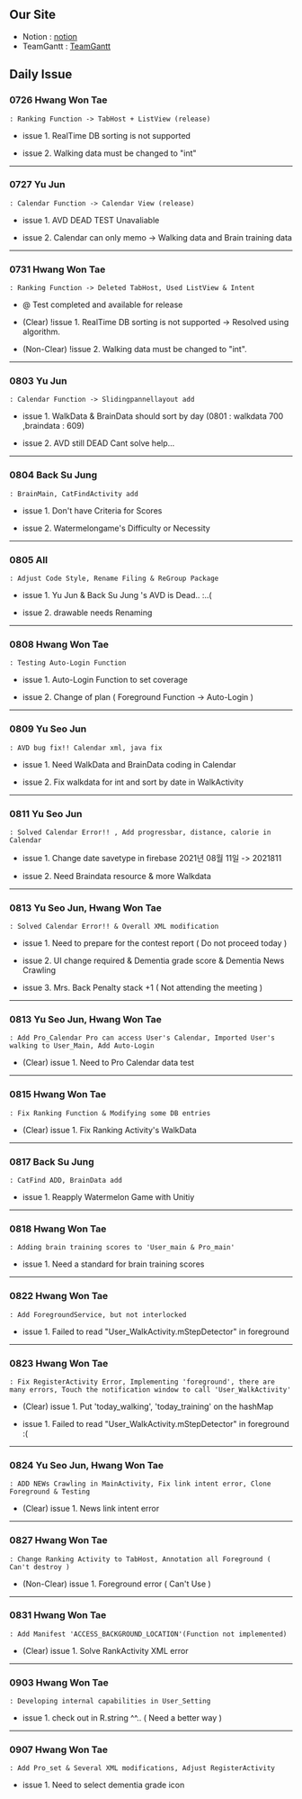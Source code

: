## Our Site
- Notion : [notion](https://www.notion.so/8bed43b5c040436db8bc28af704163f0?v=74646b09f6ff4957b3e0c7c62024d928)
- TeamGantt : [TeamGantt](https://prod.teamgantt.com/gantt/schedule/?ids=2616664#&ids=2616664&user=&custom=&company=&hide_completed=false&date_filter=&color_filter=)

## Daily Issue
### 0726 Hwang Won Tae
    : Ranking Function -> TabHost + ListView (release)

- issue 1. RealTime DB sorting is not supported

- issue 2. Walking data must be changed to "int"

---

### 0727 Yu Jun
    : Calendar Function -> Calendar View (release)

- issue 1. AVD DEAD TEST Unavaliable

- issue 2. Calendar can only memo -> Walking data and Brain training data

---

### 0731 Hwang Won Tae
    : Ranking Function -> Deleted TabHost, Used ListView & Intent

- @ Test completed and available for release

- (Clear) !issue 1. RealTime DB sorting is not supported -> Resolved using algorithm.

- (Non-Clear) !issue 2. Walking data must be changed to "int".

---

### 0803 Yu Jun
    : Calendar Function -> Slidingpannellayout add

- issue 1. WalkData & BrainData should sort by day (0801 : walkdata 700 ,braindata : 609)

- issue 2. AVD still DEAD Cant solve help...

---

### 0804 Back Su Jung
    : BrainMain, CatFindActivity add

- issue 1. Don't have Criteria for Scores

- issue 2. Watermelongame's Difficulty or Necessity

---

### 0805 All
    : Adjust Code Style, Rename Filing & ReGroup Package

- issue 1. Yu Jun & Back Su Jung 's AVD is Dead.. :..(

- issue 2. drawable needs Renaming

---

### 0808 Hwang Won Tae
    : Testing Auto-Login Function

- issue 1. Auto-Login Function to set coverage

- issue 2. Change of plan ( Foreground Function -> Auto-Login )

---

### 0809 Yu Seo Jun
    : AVD bug fix!! Calendar xml, java fix

- issue 1. Need WalkData and BrainData coding in Calendar

- issue 2. Fix walkdata for int and sort by date in WalkActivity

---

### 0811 Yu Seo Jun
    : Solved Calendar Error!! , Add progressbar, distance, calorie in Calendar

- issue 1. Change date savetype in firebase 2021년 08월 11일 -> 2021811

- issue 2. Need Braindata resource & more Walkdata 

---

### 0813 Yu Seo Jun, Hwang Won Tae
    : Solved Calendar Error!! & Overall XML modification

- issue 1. Need to prepare for the contest report ( Do not proceed today )

- issue 2. UI change required & Dementia grade score & Dementia News Crawling

- issue 3. Mrs. Back Penalty stack +1 ( Not attending the meeting )

---

### 0813 Yu Seo Jun, Hwang Won Tae
    : Add Pro_Calendar Pro can access User's Calendar, Imported User's walking to User_Main, Add Auto-Login

- (Clear) issue 1. Need to Pro Calendar data test

---

### 0815 Hwang Won Tae
    : Fix Ranking Function & Modifying some DB entries

- (Clear) issue 1. Fix Ranking Activity's WalkData

---

### 0817 Back Su Jung
    : CatFind ADD, BrainData add

- issue 1. Reapply Watermelon Game with Unitiy

---

### 0818 Hwang Won Tae
    : Adding brain training scores to 'User_main & Pro_main'

- issue 1. Need a standard for brain training scores

---

### 0822 Hwang Won Tae
    : Add ForegroundService, but not interlocked

- issue 1. Failed to read "User_WalkActivity.mStepDetector" in foreground

---

### 0823 Hwang Won Tae
    : Fix RegisterActivity Error, Implementing 'foreground', there are many errors, Touch the notification window to call 'User_WalkActivity'

- (Clear) issue 1. Put 'today_walking', 'today_training' on the hashMap

- issue 1. Failed to read "User_WalkActivity.mStepDetector" in foreground :(

---

### 0824 Yu Seo Jun, Hwang Won Tae
    : ADD NEWs Crawling in MainActivity, Fix link intent error, Clone Foreground & Testing

- (Clear) issue 1. News link intent error

---

### 0827 Hwang Won Tae
    : Change Ranking Activity to TabHost, Annotation all Foreground ( Can't destroy )

- (Non-Clear) issue 1. Foreground error ( Can't Use )

---

### 0831 Hwang Won Tae
    : Add Manifest 'ACCESS_BACKGROUND_LOCATION'(Function not implemented)

- (Clear) issue 1. Solve RankActivity XML error

---

### 0903 Hwang Won Tae
    : Developing internal capabilities in User_Setting

- issue 1. check out in R.string ^^.. ( Need a better way )

---

### 0907 Hwang Won Tae
    : Add Pro_set & Several XML modifications, Adjust RegisterActivity

- issue 1. Need to select dementia grade icon